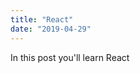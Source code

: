 ```yaml
---
title: "React"
date: "2019-04-29"
---
```


In this post you'll learn React

<!-- ![image](https://picsum.photos/id/626/1000/1000) -->
